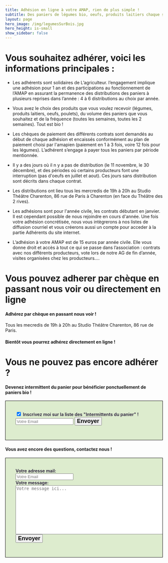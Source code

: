 ```yaml
---
title: Adhésion en ligne à votre AMAP, rien de plus simple !
subtitle: Des paniers de légumes bio, oeufs, produits laitiers chaque semaine...
layout: page
hero_image: /img/legumesSurBois.jpg
hero_height: is-small
show_sidebar: false
---
```


# Vous souhaitez adhérer, voici les informations principales :

- Les adhérents sont solidaires de L’agriculteur. l’engagement implique une adhésion pour 1 an et des participations  au fonctionnement de l’AMAP en assurant la permanence des distributions des paniers à plusieurs reprises dans l’année : 4 à 6 distributions au choix par année.

- Vous avez le choix des produits que vous voulez recevoir (légumes, produits laitiers, oeufs, poulets), du volume des paniers que vous souhaitez et de la fréquence (toutes les semaines, toutes les 2 semaines). Tout est bio !

- Les chèques de paiement des différents contrats sont demandés au début de chaque adhésion et encaissés conformément au plan de paiement choisi par l'amapien (paiement en 1 à 3 fois, voire 12 fois pour les légumes). L’adhérent s’engage à payer tous les paniers par période mentionnée.

- Il y a des jours où il n y a pas de distribution (le 11 novembre, le 30 décembre), et des périodes où certains producteurs font une interruption (pas d'oeufs en juillet et aout). Ces jours sans distribution sont décrits dans chaque contrat.

- Les distributions ont lieu tous les mercredis de 19h à 20h au Studio Théâtre Charenton, 86 rue de Paris à Charenton (en face du Théâtre des 2 rives).

- Les adhésions sont pour l'année civile, les contrats débutant en janvier. Il est cependant possible de nous rejoindre en cours d'année. Une fois votre adhésion concrétisée, nous vous intègrerons à nos listes de diffusion courriel et vous créerons aussi un compte pour acceder à la partie Adhérents du site internet.

- L’adhésion à votre AMAP est de 15 euros par année civile. Elle vous donne droit et accès à tout ce qui se passe dans l’association : contrats avec nos différents producteurs, vote lors de notre AG de fin d’année, visites organisées chez les producteurs…. 

# Vous pouvez adherer par chèque en passant nous voir ou directement en ligne

#### Adhérez par chèque en passant nous voir !
Tous les mecredis de 19h à 20h au Studio Théâtre Charenton, 86 rue de Paris.

#### Bientôt vous pourrez adhérez directement en ligne !

# Vous ne pouvez pas encore adhérer ?

#### Devenez intermittent du panier pour bénéficier ponctuellement de paniers bio !

<div style="border: 1px solid #000000; background: #DDECCE; padding: 2rem; color: #281D3A; overflow: hidden; font-weight: 600">
<form action="https://formspree.io/xnqjlyeb" method="POST">
  <label>
  <input type="checkbox" name="_intermittent" value="yes" checked> Inscrivez moi sur la liste des "Intermittents du panier" !      
  </label>
  <label>
    <input type="text" name="_replyto" placeholder="Votre Email" required>
  </label>
  <button type="submit" style="font-size: 18px; font-weight: 600;">Envoyer</button>
</form>
</div>

#### Vous avez encore des questions, contactez nous !

<div style="border: 1px solid #000000; background: #DDECCE; padding: 2rem; color: #281D3A; overflow: hidden; font-weight: 600">
<form action="https://formspree.io/mwkvakwz" method="POST">
  <label>
    Votre adresse mail:<br>
    <input type="text" name="_replyto" placeholder="Votre Email" required><br>
  </label>
  <label>
    Votre message:<br>
    <textarea name="message" rows="10" cols="60" placeholder="Votre message ici..." required></textarea><br>
  </label>
  <button type="submit" style="font-size: 18px; font-weight: 600;">Envoyer</button>
</form>
</div>


